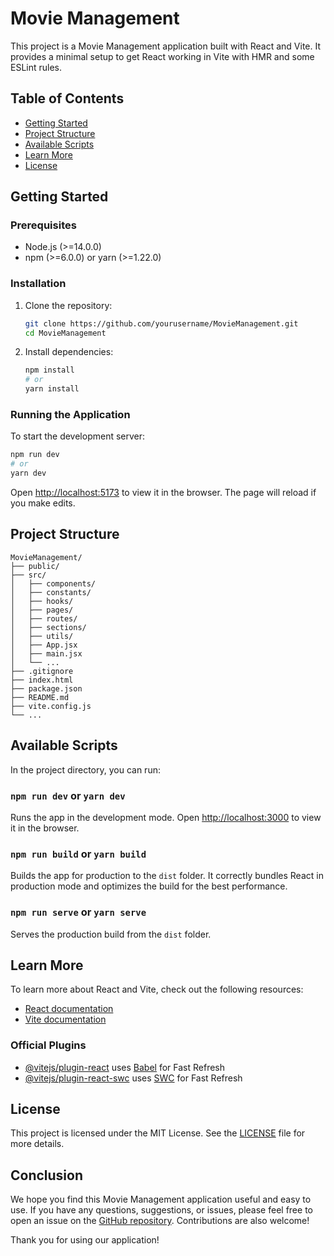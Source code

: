 # Movie Management

This project is a Movie Management application built with React and Vite. It provides a minimal setup to get React working in Vite with HMR and some ESLint rules.

## Table of Contents
- [Getting Started](#getting-started)
- [Project Structure](#project-structure)
- [Available Scripts](#available-scripts)
- [Learn More](#learn-more)
- [License](#license)

## Getting Started

### Prerequisites
- Node.js (>=14.0.0)
- npm (>=6.0.0) or yarn (>=1.22.0)

### Installation
1. Clone the repository:
    ```bash
    git clone https://github.com/yourusername/MovieManagement.git
    cd MovieManagement
    ```
2. Install dependencies:
    ```bash
    npm install
    # or
    yarn install
    ```

### Running the Application
To start the development server:
```bash
npm run dev
# or
yarn dev
```
Open [http://localhost:5173](http://localhost:5173) to view it in the browser. The page will reload if you make edits.

## Project Structure
```
MovieManagement/
├── public/
├── src/
│   ├── components/
│   ├── constants/
│   ├── hooks/
│   ├── pages/
│   ├── routes/
│   ├── sections/
│   ├── utils/
│   ├── App.jsx
│   ├── main.jsx
│   └── ...
├── .gitignore
├── index.html
├── package.json
├── README.md
├── vite.config.js
└── ...
```

## Available Scripts
In the project directory, you can run:

### `npm run dev` or `yarn dev`
Runs the app in the development mode. Open [http://localhost:3000](http://localhost:3000) to view it in the browser.

### `npm run build` or `yarn build`
Builds the app for production to the `dist` folder. It correctly bundles React in production mode and optimizes the build for the best performance.

### `npm run serve` or `yarn serve`
Serves the production build from the `dist` folder.

## Learn More
To learn more about React and Vite, check out the following resources:

- [React documentation](https://reactjs.org/)
- [Vite documentation](https://vitejs.dev/)

### Official Plugins
- [@vitejs/plugin-react](https://github.com/vitejs/vite-plugin-react/blob/main/packages/plugin-react/README.md) uses [Babel](https://babeljs.io/) for Fast Refresh
- [@vitejs/plugin-react-swc](https://github.com/vitejs/vite-plugin-react-swc) uses [SWC](https://swc.rs/) for Fast Refresh

## License
This project is licensed under the MIT License. See the [LICENSE](./LICENSE) file for more details.

## Conclusion
We hope you find this Movie Management application useful and easy to use. If you have any questions, suggestions, or issues, please feel free to open an issue on the [GitHub repository](https://github.com/yourusername/MovieManagement). Contributions are also welcome!

Thank you for using our application!